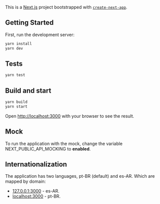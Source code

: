 This is a [Next.js](https://nextjs.org/) project bootstrapped with [`create-next-app`](https://github.com/vercel/next.js/tree/canary/packages/create-next-app).

## Getting Started

First, run the development server:

```bash
yarn install
yarn dev
```

## Tests
```bash
yarn test
```

## Build and start
```bash
yarn build
yarn start
```

Open [http://localhost:3000](http://localhost:3000) with your browser to see the result.

## Mock 
To run the application with the mock, change the variable NEXT_PUBLIC_API_MOCKING to **enabled**. 

## Internationalization
The application has two languages, pt-BR (default) and es-AR. Which are mapped by domain: 

- [127.0.0.1:3000](http://127.0.0.1:3000) - es-AR.
- [localhost:3000](http://localhost:3000) - pt-BR.

